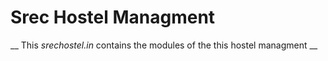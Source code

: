 # Srec Hostel Managment
__ This _srechostel.in_  contains the modules of the this hostel managment __
